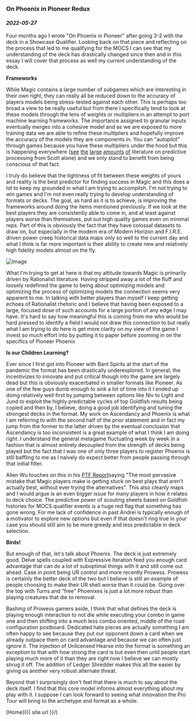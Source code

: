 ### On Phoenix in Pioneer Redux

#### _2022-05-27_

Four months ago I wrote  "On Phoenix in Pioneer" after going 3-2 with the deck in a Showcase Qualifier. Looking back on that piece and reflecting on the process that led to me qualifying for the MOCS I can see that my understanding of the deck has drastically changed since then and in this essay I will cover that process as well my current understanding of the deck.

**Frameworks**

While Magic contains a large number of subgames which are interesting in their own right, they can really all be reduced down to the accuracy of players models being stress-tested against each other. This is perhaps too broad a view to be really useful but from there I specifically tend to look at these models through the lens of weights or multipliers in an attempt to port machine learning frameworks. The importance assigned to granular inputs eventually merges into a cohesive model and as we are exposed to more training data we are able to refine these multipliers and hopefully improve the accuracy of the models they are components in. You can "autopilot" through games because you have these multipliers under the hood but this is happening everywhere ([see](https://slatestarcodex.com/2016/09/12/its-bayes-all-the-way-up/) [the](https://slatestarcodex.com/2017/09/05/book-review-surfing-uncertainty/) [large](https://slatestarcodex.com/2017/09/06/predictive-processing-and-perceptual-control/) [amounts](https://slatestarcodex.com/2017/09/12/toward-a-predictive-theory-of-depression/) [of](https://slatestarcodex.com/2018/03/04/god-help-us-lets-try-to-understand-friston-on-free-energy/) literature on predictive processing from Scott alone) and we only stand to benefit from being conscious of that fact.

I truly do believe that the tightness of fit between these weights of yours and reality is the best predictor for finding success in Magic and this does a lot to keep my grounded in what I am trying to accomplish. I'm not trying to win games and I'm not even really trying to develop 
understanding of formats or decks. The goal, as hard as it is to achieve, is improving the frameworks around doing the items mentioned previously. If we look at the best players they are consistently able to come in, and at least against players worse than themselves, put out high quality games even on minimal reps. Part of this is obviously the fact that they have colossal datasets to draw on, but especially in the modern era of Modern Horizon and F.I.R.E. driven power creep historical data maps only so well to the current day and what I think is far more important is their ability to create new and relatively high fidelity models almost on the fly.

![Image](./assets/elonbogen-tweet.png)

What I'm trying to get at here is that my attitude towards Magic is primarily driven by Rationalist literature. Having stripped away a lot of the fluff and loosely redefined the game to being about optimizing models and optimizing the process of optimizing models the connection seems very apparent to me. In talking with better players than myself I keep getting echoes of Rationalist rhetoric and I believe that having been exposed to a large, focused dose of such accounts for a large portion of any edge I may have. It's hard to say how meaningful this is coming from me who would be hard pressed to identify a field I would not draw this connection to but really what I am trying to do here is get more clarity on my view of the game I invest so much effort into by putting it to paper before zooming in on the specifics of Pioneer Phoenix

**Is our Children Learning?**

Ever since I first got into Pioneer with Bant Spirits at the start of the pandemic the format has been drastically underexplored. In general, the incentivizes to innovate and put critical though into the game are largely dead but this is obviously exacerbated in smaller formats like Pioneer. As one of the few guys dumb enough to sink a lot of time into it I ended up doing relatively well first by jumping between options like Niv to Light and Jund to exploit the highly predictable cycles of top Goldfish results being copied and then by, I believe, doing a good job identifying and tuning the strongest decks in the format. My work on Ascendancy and Phoenix is what I am referring to with the second half of the prior statement and in fact my jump from the former to the latter driven by the eventual conclusion that Ascendancy is too inconsistent is a great example of what I think I am doing right. I understand the general metagame fluctuating week by week in a fashion that is almost entirely decoupled from the strength of decks being played but the fact that I was one of only three players to register Phoenix is still baffling to me as I naively do expect better from people passing through that initial filter.

Allen Wu touches on this in his [PTF Report](https://article.hareruyamtg.com/article/43190/?lang=en)saying "The most pervasive mistake that Magic players make is getting stuck on best plays that aren’t actually best, without ever trying the alternatives". This also cleanly maps and I would argue is an even bigger issue for many players in how it relates to deck choice. The predictive power of scouting sheets based on Goldfish histories for MOCS qualifier events is a huge red flag that something has gone wrong. For me lack of confidence in past Andrei is typically enough of a motivator to explore new options but even if that doesn't ring true in your case you should still aim to be more greedy and less predictable in deck selection.

**Birds!**

But enough of that, let's talk about Phoenix. The deck is just extremely good. Delve spells coupled with Expressive Iteration feed you enough card advantage that can do a lot of suboptimal things with it and still come out ahead. Case in point being UR control and more recently Prowess. Prowess is certainly the better deck of the two but I believe is still an example of people choosing to make their UR shell worse than it could be. Going over the top with Turns and "free" Phoenixes is just a lot more robust than playing creatures that die to removal. 

Bashing of Prowess gamers aside, I think that what defines the deck is playing enough interaction to not die while executing your combo in game one and then shifting into a much less combo oriented, middle of the road configuration postboard. Dedicated hate pieces are actually something I am often happy to see because they put our opponent down a card when we already outpace them on card advantage and because we can often just ignore it. The injection of Unlicensed Hearse into the format is something an exception to that with how strong the card is but even then until people start playing much more of it than they are right now I believe we can mostly shrug it off. The addition of Ledger Shredder makes this all the easier by giving us another very robust alternate threat.

Beyond that I surprisingly don't feel that there is much to say about the deck itself. I find that this core model informs almost everything about my play with it. I suppose I can look forward to seeing what innovation the Pro Tour will bring to the archetype and format as a whole.

[Home]({{ site.url }}/)
